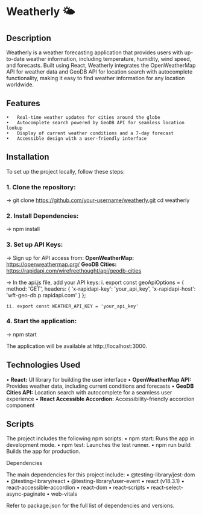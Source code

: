 # Weatherly 🌤️

## Description

Weatherly is a weather forecasting application that provides users with up-to-date weather information, including temperature, humidity, wind speed, and forecasts. Built using React, Weatherly integrates the OpenWeatherMap API for weather data and GeoDB API for location search with autocomplete functionality, making it easy to find weather information for any location worldwide.

## Features

	•	Real-time weather updates for cities around the globe
	•	Autocomplete search powered by GeoDB API for seamless location lookup
	•	Display of current weather conditions and a 7-day forecast
	•	Accessible design with a user-friendly interface

## Installation

To set up the project locally, follow these steps:

### 1.	Clone the repository:

-> git clone https://github.com/your-username/weatherly.git
cd weatherly

### 2. Install Dependencies:

-> npm install

### 3.	Set up API Keys:
-> Sign up for API access from:
        **OpenWeatherMap:** https://openweathermap.org/ 
        **GeoDB Cities:** https://rapidapi.com/wirefreethought/api/geodb-cities
	
-> In the api.js file, add your API keys:
       i. export const geoApiOptions = {
       		method: 'GET',
	 	headers: {
   			  'x-rapidapi-key': 'your_api_key',
			  'x-rapidapi-host': 'wft-geo-db.p.rapidapi.com'
     			}
	};
 
 	ii. export const WEATHER_API_KEY = 'your_api_key'

### 4.	Start the application:

-> npm start

The application will be available at http://localhost:3000.


## Technologies Used

  • **React:** UI library for building the user interface
	• **OpenWeatherMap API:** Provides weather data, including current conditions and forecasts
	•	**GeoDB Cities API:** Location search with autocomplete for a seamless user experience
	•	**React Accessible Accordion:** Accessibility-friendly accordion component

## Scripts

The project includes the following npm scripts:
	•	npm start: Runs the app in development mode.
	•	npm test: Launches the test runner.
	•	npm run build: Builds the app for production.

Dependencies

The main dependencies for this project include:
	•	@testing-library/jest-dom
	•	@testing-library/react
	•	@testing-library/user-event
	•	react (v18.3.1)
	•	react-accessible-accordion
	•	react-dom
	•	react-scripts
	•	react-select-async-paginate
	•	web-vitals

Refer to package.json for the full list of dependencies and versions.
